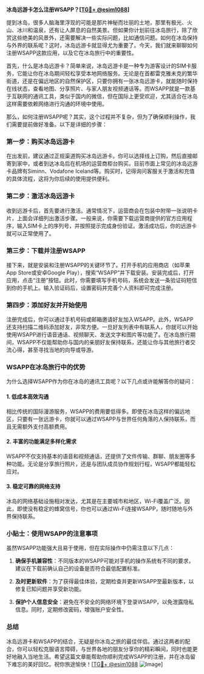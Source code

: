 **冰岛远游卡怎么注册WSAPP？[[TG💪+ @esim1088](https://t.me/s/esim1088)]**

提到冰岛，很多人脑海里浮现的可能是那片神秘而壮丽的土地，那里有极光、火山、冰川和温泉，还有让人屏息的自然美景。但如果你计划前往冰岛旅行，除了欣赏这些绝美的风景外，还需要解决一些实际问题，比如通信问题。如何在冰岛保持与外界的联系呢？这时，冰岛远游卡就显得尤为重要了。今天，我们就来聊聊如何注册WSAPP这款应用，以及它在冰岛旅行中的重要性。

首先，什么是冰岛远游卡？简单来说，冰岛远游卡是一种专为游客设计的SIM卡服务，它能让你在冰岛期间轻松享受本地网络服务。无论是在首都雷克雅未克的繁华街道，还是在偏远地区的自然保护区，只要你拥有一张冰岛远游卡，就能随时保持在线状态，查看地图、分享照片、与家人朋友视频通话等。而WSAPP就是一款基于互联网的通讯工具，类似于国内的微信，但在国际上更受欢迎，尤其适合在冰岛这样需要依赖网络进行沟通的环境中使用。

那么，如何注册WSAPP呢？其实，这个过程并不复杂，但为了确保顺利操作，我们需要提前做好准备。以下是详细的步骤：

### 第一步：购买冰岛远游卡

在出发前，建议通过正规渠道购买冰岛远游卡。你可以选择线上订购，然后直接邮寄到家中，或者到达冰岛后在机场的运营商柜台购买。目前市面上常见的冰岛远游卡品牌有Siminn、Vodafone Iceland等。购买时，记得询问客服关于激活和充值的具体流程，这将为你后续的使用提供便利。

### 第二步：激活冰岛远游卡

收到远游卡后，首先要进行激活。通常情况下，运营商会在包装中附带一张说明卡片，上面会详细列出激活步骤。一般来说，你需要下载运营商提供的官方应用程序，输入SIM卡上的序列号，并按照提示完成身份验证。激活成功后，你的远游卡就可以正常使用了。

### 第三步：下载并注册WSAPP

接下来，就是安装和注册WSAPP的关键环节了。打开手机的应用商店（如苹果App Store或安卓Google Play），搜索“WSAPP”并下载安装。安装完成后，打开应用，点击“注册”按钮。此时，你需要填写手机号码，系统会发送一条验证码短信到你的手机上。输入验证码后，设置密码并完善个人资料即可完成注册。

### 第四步：添加好友并开始使用

注册完成后，你可以通过手机号码或邮箱邀请好友加入WSAPP。此外，WSAPP还支持扫描二维码添加好友，非常方便。一旦好友列表中有联系人，你就可以开始使用WSAPP进行语音通话、视频聊天、发送文字和图片等功能了。在冰岛旅行期间，WSAPP不仅能帮助你与国内的亲朋好友保持联系，还能让你与其他旅行者交流心得，甚至寻找当地的向导或导游。

### WSAPP在冰岛旅行中的优势

为什么选择WSAPP作为你在冰岛的通讯工具呢？以下几点或许能解答你的疑问：

#### 1. **低成本高效沟通**
相比传统的国际漫游服务，WSAPP的费用要低得多。即使在冰岛这样的偏远地区，只要有一张远游卡，你就可以通过WSAPP与世界任何角落的人保持联系，而且无需额外支付高额费用。

#### 2. **丰富的功能满足多样化需求**
WSAPP不仅支持基本的语音和视频通话，还提供了文件传输、群聊、朋友圈等多种功能。无论是分享旅行照片，还是与团队成员协作规划行程，WSAPP都能轻松应对。

#### 3. **稳定可靠的网络支持**
冰岛的网络基础设施相对发达，尤其是在主要城市和地区，Wi-Fi覆盖广泛。因此，即使没有稳定的蜂窝信号，你也可以通过Wi-Fi连接WSAPP，随时随地与外界保持联系。

### 小贴士：使用WSAPP的注意事项

虽然WSAPP功能强大且易于使用，但在实际操作中仍需注意以下几点：

1. **确保手机兼容性**：不同版本的WSAPP可能对手机的操作系统有不同的要求，建议在下载前确认自己的设备是否符合最低配置标准。
   
2. **及时更新软件**：为了获得最佳体验，定期检查并更新WSAPP至最新版本，以修复已知问题并享受新功能。

3. **保护个人信息安全**：避免在不安全的网络环境下登录WSAPP，以免泄露隐私信息。同时，定期修改密码，增强账户安全性。

### 总结

冰岛远游卡和WSAPP的结合，无疑是你冰岛之旅的最佳伴侣。通过这两者的配合，你可以轻松克服语言障碍，与世界各地的朋友分享你的精彩瞬间，同时也能更好地融入当地生活。希望这篇文章能帮助你顺利完成WSAPP的注册，并在冰岛留下难忘的美好回忆。祝你旅途愉快！[[TG💪+ @esim1088](https://t.me/s/esim1088) ![Image](https://i.postimg.cc/4NQfJmqS/Snipaste-2025-05-13-00-14-12.png)]